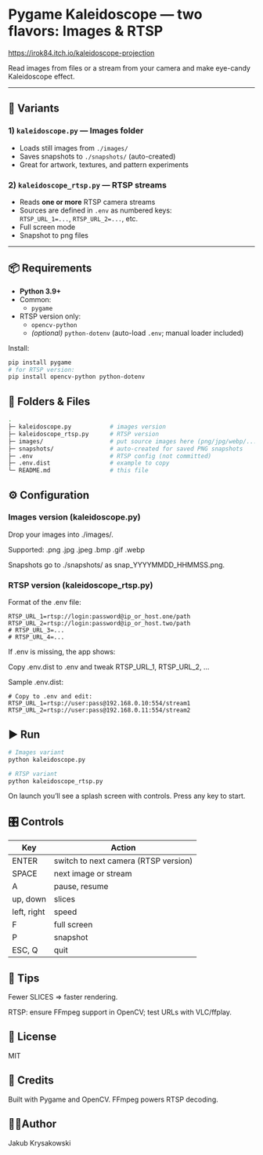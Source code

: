 # Pygame Kaleidoscope — two flavors: Images & RTSP

https://irok84.itch.io/kaleidoscope-projection

Read images from files or a stream from your camera and make eye-candy Kaleidoscope effect.

---

## 🍨 Variants

### 1) `kaleidoscope.py` — Images folder
- Loads still images from `./images/`
- Saves snapshots to `./snapshots/` (auto-created)
- Great for artwork, textures, and pattern experiments

### 2) `kaleidoscope_rtsp.py` — RTSP streams
- Reads **one or more** RTSP camera streams
- Sources are defined in `.env` as numbered keys:  
  `RTSP_URL_1=...`, `RTSP_URL_2=...`, etc.
- Full screen mode
- Snapshot to png files

---

## 📦 Requirements

- **Python 3.9+**
- Common:
  - `pygame`
- RTSP version only:
  - `opencv-python`
  - *(optional)* `python-dotenv` (auto-load `.env`; manual loader included)

Install:

```bash
pip install pygame
# for RTSP version:
pip install opencv-python python-dotenv
```

## 📁 Folders & Files
```bash
.
├─ kaleidoscope.py           # images version
├─ kaleidoscope_rtsp.py      # RTSP version
├─ images/                   # put source images here (png/jpg/webp/...)
├─ snapshots/                # auto-created for saved PNG snapshots
├─ .env                      # RTSP config (not committed)
├─ .env.dist                 # example to copy
└─ README.md                 # this file
```

## ⚙️ Configuration
### Images version (kaleidoscope.py)
Drop your images into ./images/.

Supported: .png .jpg .jpeg .bmp .gif .webp

Snapshots go to ./snapshots/ as snap_YYYYMMDD_HHMMSS.png.

### RTSP version (kaleidoscope_rtsp.py)
Format of the .env file:

```dotenv
RTSP_URL_1=rtsp://login:password@ip_or_host.one/path
RTSP_URL_2=rtsp://login:password@ip_or_host.two/path
# RTSP_URL_3=...
# RTSP_URL_4=...
```

If .env is missing, the app shows:

Copy .env.dist to .env and tweak RTSP_URL_1, RTSP_URL_2, ...

Sample .env.dist:

```dotenv
# Copy to .env and edit:
RTSP_URL_1=rtsp://user:pass@192.168.0.10:554/stream1
RTSP_URL_2=rtsp://user:pass@192.168.0.11:554/stream2
```

## ▶️ Run
```bash
# Images variant
python kaleidoscope.py

# RTSP variant
python kaleidoscope_rtsp.py
```

On launch you’ll see a splash screen with controls. Press any key to start.

## 🎛️ Controls

| Key         | Action                               |
| ----------- | ------------------------------------ |
| ENTER       | switch to next camera (RTSP version) |
| SPACE       | next image or stream                 |
| A           | pause, resume                        |
| up, down    | slices                               |
| left, right | speed                                |
| F           | full screen                          |
| P           | snapshot                             |
| ESC, Q      | quit                                 |

## 🔧 Tips
Fewer SLICES ⇒ faster rendering.

RTSP: ensure FFmpeg support in OpenCV; test URLs with VLC/ffplay.

## 📄 License

MIT

## 🙌 Credits

Built with Pygame and OpenCV. FFmpeg powers RTSP decoding.

## 🥷🏻Author

Jakub Krysakowski

